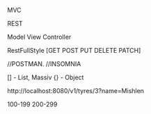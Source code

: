 MVC

REST

Model View Controller

RestFullStyle
[GET
POST
PUT
DELETE
PATCH]

//POSTMAN.   //INSOMNIA

[] - List, Massiv
{} - Object

http://localhost:8080/v1/tyres/3?name=Mishlen

100-199
200-299

